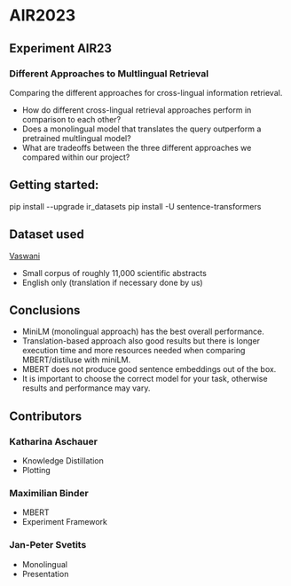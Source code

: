 # AIR2023
## Experiment AIR23
### Different Approaches to Multlingual Retrieval
Comparing the different approaches for cross-lingual information retrieval.
* How do different cross-lingual retrieval approaches perform in comparison to each other?
* Does a monolingual model that translates the query outperform a pretrained multlingual model?
* What are tradeoffs between the three different approaches we compared within our project?
## Getting started: 
pip install --upgrade ir_datasets
pip install -U sentence-transformers
## Dataset used
[Vaswani](https://ir-datasets.com/vaswani.html)
* Small corpus of roughly 11,000 scientific abstracts
* English only (translation if necessary done by us)
## Conclusions
* MiniLM (monolingual approach) has the best overall performance.
* Translation-based approach also good results but there is longer execution time and more resources needed when comparing MBERT/distiluse with miniLM.
* MBERT does not produce good sentence embeddings out of the box.
* It is important to choose the correct model for your task, otherwise results and performance may vary.
## Contributors
### Katharina Aschauer
* Knowledge Distillation
* Plotting
### Maximilian Binder
* MBERT
* Experiment Framework
### Jan-Peter Svetits
* Monolingual
* Presentation
